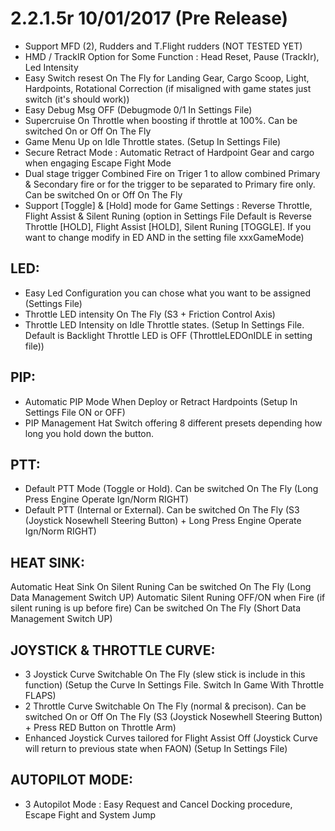 # 2.2.1.5r 10/01/2017 (Pre Release)

* Support MFD (2), Rudders and T.Flight rudders (NOT TESTED YET)
* HMD / TrackIR Option for Some Function : Head Reset, Pause (TrackIr), Led Intensity
* Easy Switch resest On The Fly for Landing Gear, Cargo Scoop, Light, Hardpoints, Rotational Correction (if misaligned with game states just switch (it's should work))
* Easy Debug Msg OFF (Debugmode 0/1 In Settings File)
* Supercruise On Throttle when boosting if throttle at 100%. Can be switched On or Off On The Fly
* Game Menu Up on Idle Throttle states. (Setup In Settings File)
* Secure Retract Mode : Automatic Retract of Hardpoint Gear and cargo  when engaging Escape Fight Mode
* Dual stage trigger Combined Fire on Triger 1 to allow combined Primary & Secondary fire or for the trigger to be separated to Primary fire only. Can be switched On or Off On The Fly
* Support [Toggle] & [Hold] mode for Game Settings : Reverse Throttle, Flight Assist & Silent Runing (option in Settings File Default is Reverse Throttle [HOLD],  Flight Assist [HOLD], Silent Runing [TOGGLE]. If you want to change modify in ED AND in the setting file xxxGameMode)

## LED:
	
* Easy Led Configuration you can chose what you want to be assigned (Settings File)
* Throttle LED intensity On The Fly (S3 + Friction Control Axis)
* Throttle LED Intensity on Idle Throttle states. (Setup In Settings File. Default is Backlight Throttle LED is OFF (ThrottleLEDOnIDLE in setting file))
	
## PIP:

* Automatic PIP Mode When Deploy or Retract Hardpoints (Setup In Settings File ON or OFF)
* PIP Management Hat Switch offering 8 different presets depending how long you hold down the button.

## PTT:

* Default PTT Mode (Toggle or Hold). Can be switched  On The Fly (Long Press Engine Operate Ign/Norm RIGHT)
* Default PTT (Internal or External). Can be switched On The Fly (S3 (Joystick Nosewhell Steering Button) + Long Press Engine Operate Ign/Norm RIGHT)
	
## HEAT SINK:

Automatic Heat Sink On Silent Runing Can be switched  On The Fly (Long Data Management Switch UP)
Automatic Silent Runing OFF/ON when Fire (if silent runing is up before fire)  Can be switched  On The Fly (Short Data Management Switch UP)

## JOYSTICK & THROTTLE CURVE:

* 3 Joystick Curve Switchable On The Fly (slew stick is include in this function) (Setup the Curve In Settings File. Switch In Game With Throttle FLAPS)
* 2 Throttle Curve Switchable On The Fly (normal & precison). Can be switched On or Off On The Fly (S3 (Joystick Nosewhell Steering Button) + Press RED Button on Throttle Arm)
* Enhanced Joystick Curves tailored for Flight Assist Off (Joystick Curve will return to previous state when FAON) (Setup In Settings File)

## AUTOPILOT MODE:

* 3 Autopilot Mode : Easy Request and Cancel Docking procedure, Escape Fight and System Jump



	
	

	
	